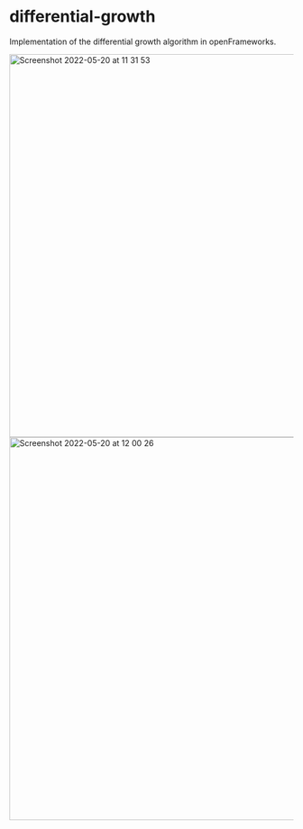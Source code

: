 # differential-growth
Implementation of the differential growth algorithm in openFrameworks.


<img width="680" alt="Screenshot 2022-05-20 at 11 31 53" src="https://user-images.githubusercontent.com/49707233/169506036-e4c7a7fe-20aa-48b3-a998-ddf3a9fa6070.png">
<img width="680" alt="Screenshot 2022-05-20 at 12 00 26" src="https://user-images.githubusercontent.com/49707233/169515751-3fbb1b0b-8fab-47e9-83b0-715df1ea157d.png">
